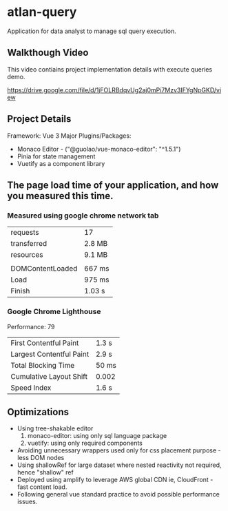 # atlan-query

Application for data analyst to manage sql query execution.

## Walkthough Video

This video contiains project implementation details with execute queries demo.

https://drive.google.com/file/d/1jFOLRBdqvUg2aj0mPi7Mzv3IFYgNpGKD/view

## Project Details

Framework: Vue 3
Major Plugins/Packages:

- Monaco Editor - ("@guolao/vue-monaco-editor": "^1.5.1")
- Pinia for state management
- Vuetify as a component library

## The page load time of your application, and how you measured this time.

### Measured using google chrome network tab

|                  |        |
| ---------------- | ------ |
| requests         | 17     |
| transferred      | 2.8 MB |
| resources        | 9.1 MB |
|                  |        |
| DOMContentLoaded | 667 ms |
| Load             | 975 ms |
| Finish           | 1.03 s |

### Google Chrome Lighthouse

Performance: 79

|                          |       |
| ------------------------ | ----- |
| First Contentful Paint   | 1.3 s |
| Largest Contentful Paint | 2.9 s |
| Total Blocking Time      | 50 ms |
| Cumulative Layout Shift  | 0.002 |
| Speed Index              | 1.6 s |

## Optimizations

- Using tree-shakable editor
  1. monaco-editor: using only sql language package
  2. vuetify: using only required components
- Avoiding unnecessary wrappers used only for css placement purpose - less DOM nodes
- Using shallowRef for large dataset where nested reactivity not required, hence "shallow" ref
- Deployed using amplify to leverage AWS global CDN ie, CloudFront - fast content load.
- Following general vue standard practice to avoid possible performance issues.
